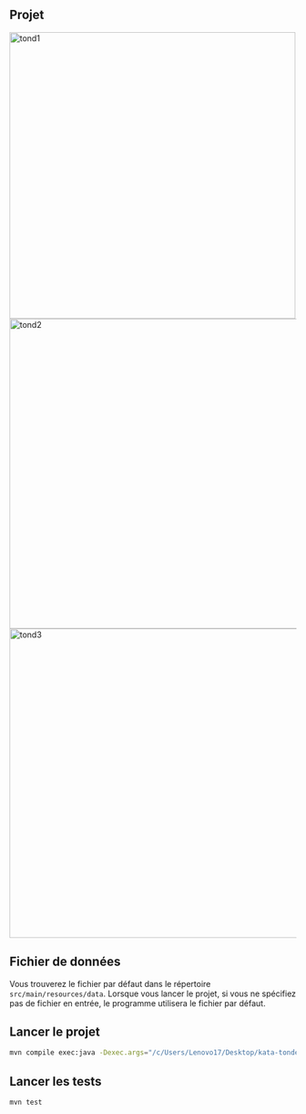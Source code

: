 ## Projet

<img width="502" alt="tond1" src="https://user-images.githubusercontent.com/54571337/224005154-d8d7a1d7-9618-40f8-b61d-458f059a96d4.PNG">


<img width="543" alt="tond2" src="https://user-images.githubusercontent.com/54571337/224005174-424ba4db-7f50-4069-8aaf-03bbdddb6b6c.PNG">


<img width="542" alt="tond3" src="https://user-images.githubusercontent.com/54571337/224005191-277fa4ab-0c69-481c-b929-633ee123b8f9.PNG">

## Fichier de données
Vous trouverez le fichier par défaut dans le répertoire `src/main/resources/data`. Lorsque vous lancer le projet, si vous ne spécifiez pas de fichier en entrée, le programme utilisera le fichier par défaut.

## Lancer le projet
```bash
mvn compile exec:java -Dexec.args="/c/Users/Lenovo17/Desktop/kata-tondeuse-data.txt"
```

## Lancer les tests
```bash
mvn test
```